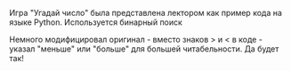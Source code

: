 Игра "Угадай число" была представлена лектором как пример кода на языке Python. 
Используется бинарный поиск

Немного модифицировал оригинал - вместо знаков > и < в коде - указал "меньше" или "больше" для большей читабельности. Да будет так!
